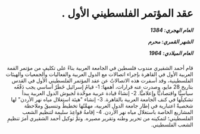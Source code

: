 <h1 dir="rtl">عقد المؤتمر الفلسطيني الأول .</h1>

<h5 dir="rtl">العام الهجري:  1384

الشهر القمري: محرم

العام الميلادي: 1964</h5>

<p dir="rtl">قام أحمد الشقيري مندوب فلسطين في الجامعة العربية بناءً على تكليفٍ من مؤتمر القمة العربية الأول في القاهرة بإجراء اتصالات مع الدول العربية والفعاليات والجمعيات والهيئات الفلسطينية، وقد أسفرت هذه الاتصالاتُ عن عقد المؤتمر الفلسطيني الأول في القدس بتاريخ 28 مايو، وصدرت عنه قرارات، أهمها:
1- قيامُ إسرائيل خَطَرٌ أساسي يجب دَفْعُه سياسيًّا واقتصاديًّا وإعلاميًّا.
2- إنشاءُ قيادة عربية موحَّدة لجيوش الدول العربية يبدأ تشكيلُها في كنف الجامعة العربية بالقاهرة.
3- إنشاء "هيئة استغلال مياه نهر الأردن" لها شخصيةٌ اعتبارية في إطار جامعة الدول العربية، مهمَّتُها تخطيطُ وتنسيقُ وملاحظة المشاريع الخاصة باستغلال مياه نهر الأردن.
4- إقامةُ قواعِدَ سليمة لتنظيم الشعب الفلسطيني؛ لتمكينه من تحرير وطنه وتقرير مصيره. وتمَّ توكيل أحمد الشقيري أمرَ تنظيمِ الشعب الفلسطيني.</p></br>
